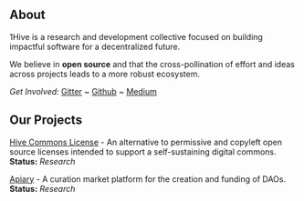 ## About
1Hive is a research and development collective focused on building impactful software for a decentralized future.

We believe in **open source** and that the cross-pollination of effort and ideas across projects leads to a more robust ecosystem.

*Get Involved:* [Gitter](https://gitter.im/1Hive) ~ [Github](https://github.com/1Hive) ~ [Medium](https://medium.com/hive-commons)

## Our Projects
[Hive Commons License](https://github.com/1Hive/Hive-Commons) - An alternative to permissive and copyleft open source licenses intended to support a self-sustaining digital commons. **Status:** *Research*

[Apiary](https://github.com/1Hive/Apiary) - A curation market platform for the creation and funding of DAOs. **Status:** *Research*
